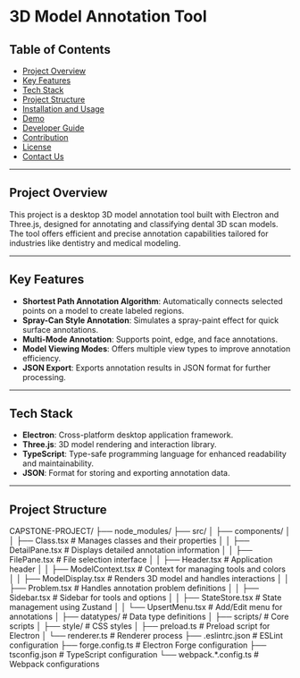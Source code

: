 # 3D Model Annotation Tool

## Table of Contents
- [Project Overview](#project-overview)
- [Key Features](#key-features)
- [Tech Stack](#tech-stack)
- [Project Structure](#project-structure)
- [Installation and Usage](#installation-and-usage)
- [Demo](#demo)
- [Developer Guide](#developer-guide)
- [Contribution](#contribution)
- [License](#license)
- [Contact Us](#contact-us)

---

## Project Overview
This project is a desktop 3D model annotation tool built with Electron and Three.js, designed for annotating and classifying dental 3D scan models. The tool offers efficient and precise annotation capabilities tailored for industries like dentistry and medical modeling.

---

## Key Features
- **Shortest Path Annotation Algorithm**: Automatically connects selected points on a model to create labeled regions.
- **Spray-Can Style Annotation**: Simulates a spray-paint effect for quick surface annotations.
- **Multi-Mode Annotation**: Supports point, edge, and face annotations.
- **Model Viewing Modes**: Offers multiple view types to improve annotation efficiency.
- **JSON Export**: Exports annotation results in JSON format for further processing.

---

## Tech Stack
- **Electron**: Cross-platform desktop application framework.
- **Three.js**: 3D model rendering and interaction library.
- **TypeScript**: Type-safe programming language for enhanced readability and maintainability.
- **JSON**: Format for storing and exporting annotation data.

---

## Project Structure
CAPSTONE-PROJECT/ ├── node_modules/ ├── src/ │ ├── components/ │ │ ├── Class.tsx # Manages classes and their properties │ │ ├── DetailPane.tsx # Displays detailed annotation information │ │ ├── FilePane.tsx # File selection interface │ │ ├── Header.tsx # Application header │ │ ├── ModelContext.tsx # Context for managing tools and colors │ │ ├── ModelDisplay.tsx # Renders 3D model and handles interactions │ │ ├── Problem.tsx # Handles annotation problem definitions │ │ ├── Sidebar.tsx # Sidebar for tools and options │ │ ├── StateStore.tsx # State management using Zustand │ │ └── UpsertMenu.tsx # Add/Edit menu for annotations │ ├── datatypes/ # Data type definitions │ ├── scripts/ # Core scripts │ ├── style/ # CSS styles │ ├── preload.ts # Preload script for Electron │ └── renderer.ts # Renderer process ├── .eslintrc.json # ESLint configuration ├── forge.config.ts # Electron Forge configuration ├── tsconfig.json # TypeScript configuration └── webpack.*.config.ts # Webpack configurations
